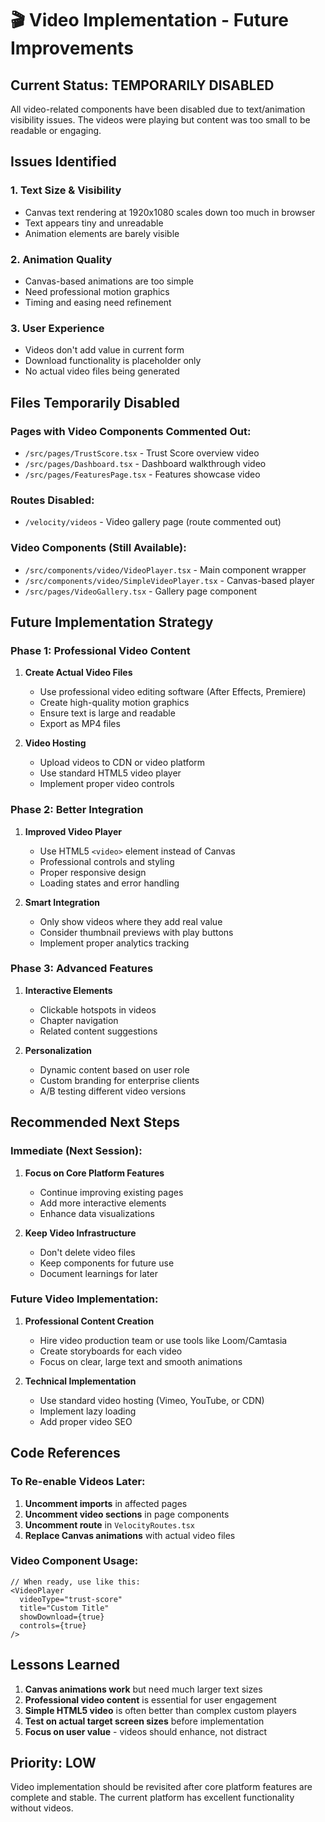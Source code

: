 # 🎬 Video Implementation - Future Improvements

## Current Status: **TEMPORARILY DISABLED**

All video-related components have been disabled due to text/animation visibility issues. The videos were playing but content was too small to be readable or engaging.

## Issues Identified

### 1. **Text Size & Visibility**
- Canvas text rendering at 1920x1080 scales down too much in browser
- Text appears tiny and unreadable
- Animation elements are barely visible

### 2. **Animation Quality**
- Canvas-based animations are too simple
- Need professional motion graphics
- Timing and easing need refinement

### 3. **User Experience**
- Videos don't add value in current form
- Download functionality is placeholder only
- No actual video files being generated

## Files Temporarily Disabled

### Pages with Video Components Commented Out:
- `/src/pages/TrustScore.tsx` - Trust Score overview video
- `/src/pages/Dashboard.tsx` - Dashboard walkthrough video  
- `/src/pages/FeaturesPage.tsx` - Features showcase video

### Routes Disabled:
- `/velocity/videos` - Video gallery page (route commented out)

### Video Components (Still Available):
- `/src/components/video/VideoPlayer.tsx` - Main component wrapper
- `/src/components/video/SimpleVideoPlayer.tsx` - Canvas-based player
- `/src/pages/VideoGallery.tsx` - Gallery page component

## Future Implementation Strategy

### Phase 1: Professional Video Content
1. **Create Actual Video Files**
   - Use professional video editing software (After Effects, Premiere)
   - Create high-quality motion graphics
   - Ensure text is large and readable
   - Export as MP4 files

2. **Video Hosting**
   - Upload videos to CDN or video platform
   - Use standard HTML5 video player
   - Implement proper video controls

### Phase 2: Better Integration
1. **Improved Video Player**
   - Use HTML5 `<video>` element instead of Canvas
   - Professional controls and styling
   - Proper responsive design
   - Loading states and error handling

2. **Smart Integration**
   - Only show videos where they add real value
   - Consider thumbnail previews with play buttons
   - Implement proper analytics tracking

### Phase 3: Advanced Features
1. **Interactive Elements**
   - Clickable hotspots in videos
   - Chapter navigation
   - Related content suggestions

2. **Personalization**
   - Dynamic content based on user role
   - Custom branding for enterprise clients
   - A/B testing different video versions

## Recommended Next Steps

### Immediate (Next Session):
1. **Focus on Core Platform Features**
   - Continue improving existing pages
   - Add more interactive elements
   - Enhance data visualizations

2. **Keep Video Infrastructure**
   - Don't delete video files
   - Keep components for future use
   - Document learnings for later

### Future Video Implementation:
1. **Professional Content Creation**
   - Hire video production team or use tools like Loom/Camtasia
   - Create storyboards for each video
   - Focus on clear, large text and smooth animations

2. **Technical Implementation**
   - Use standard video hosting (Vimeo, YouTube, or CDN)
   - Implement lazy loading
   - Add proper video SEO

## Code References

### To Re-enable Videos Later:
1. **Uncomment imports** in affected pages
2. **Uncomment video sections** in page components  
3. **Uncomment route** in `VelocityRoutes.tsx`
4. **Replace Canvas animations** with actual video files

### Video Component Usage:
```tsx
// When ready, use like this:
<VideoPlayer 
  videoType="trust-score"
  title="Custom Title"
  showDownload={true}
  controls={true}
/>
```

## Lessons Learned

1. **Canvas animations work** but need much larger text sizes
2. **Professional video content** is essential for user engagement  
3. **Simple HTML5 video** is often better than complex custom players
4. **Test on actual target screen sizes** before implementation
5. **Focus on user value** - videos should enhance, not distract

## Priority: LOW
Video implementation should be revisited after core platform features are complete and stable. The current platform has excellent functionality without videos.
